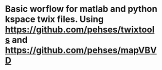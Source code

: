 # Basic worflow for matlab and python kspace twix files. Using https://github.com/pehses/twixtools and  https://github.com/pehses/mapVBVD
